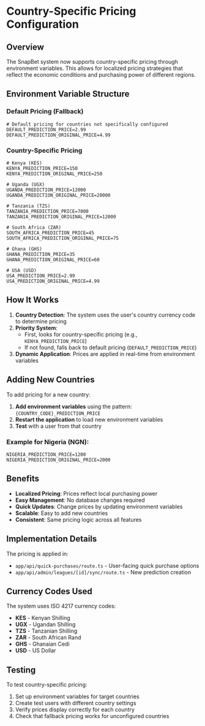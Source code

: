 # Country-Specific Pricing Configuration

## Overview

The SnapBet system now supports country-specific pricing through environment variables. This allows for localized pricing strategies that reflect the economic conditions and purchasing power of different regions.

## Environment Variable Structure

### Default Pricing (Fallback)
```env
# Default pricing for countries not specifically configured
DEFAULT_PREDICTION_PRICE=2.99
DEFAULT_PREDICTION_ORIGINAL_PRICE=4.99
```

### Country-Specific Pricing
```env
# Kenya (KES)
KENYA_PREDICTION_PRICE=150
KENYA_PREDICTION_ORIGINAL_PRICE=250

# Uganda (UGX)
UGANDA_PREDICTION_PRICE=12000
UGANDA_PREDICTION_ORIGINAL_PRICE=20000

# Tanzania (TZS)
TANZANIA_PREDICTION_PRICE=7000
TANZANIA_PREDICTION_ORIGINAL_PRICE=12000

# South Africa (ZAR)
SOUTH_AFRICA_PREDICTION_PRICE=45
SOUTH_AFRICA_PREDICTION_ORIGINAL_PRICE=75

# Ghana (GHS)
GHANA_PREDICTION_PRICE=35
GHANA_PREDICTION_ORIGINAL_PRICE=60

# USA (USD)
USA_PREDICTION_PRICE=2.99
USA_PREDICTION_ORIGINAL_PRICE=4.99
```

## How It Works

1. **Country Detection**: The system uses the user's country currency code to determine pricing
2. **Priority System**: 
   - First, looks for country-specific pricing (e.g., `KENYA_PREDICTION_PRICE`)
   - If not found, falls back to default pricing (`DEFAULT_PREDICTION_PRICE`)
3. **Dynamic Application**: Prices are applied in real-time from environment variables

## Adding New Countries

To add pricing for a new country:

1. **Add environment variables** using the pattern: `{COUNTRY_CODE}_PREDICTION_PRICE`
2. **Restart the application** to load new environment variables
3. **Test** with a user from that country

### Example for Nigeria (NGN):
```env
NIGERIA_PREDICTION_PRICE=1200
NIGERIA_PREDICTION_ORIGINAL_PRICE=2000
```

## Benefits

- **Localized Pricing**: Prices reflect local purchasing power
- **Easy Management**: No database changes required
- **Quick Updates**: Change prices by updating environment variables
- **Scalable**: Easy to add new countries
- **Consistent**: Same pricing logic across all features

## Implementation Details

The pricing is applied in:
- `app/api/quick-purchases/route.ts` - User-facing quick purchase options
- `app/api/admin/leagues/[id]/sync/route.ts` - New prediction creation

## Currency Codes Used

The system uses ISO 4217 currency codes:
- **KES** - Kenyan Shilling
- **UGX** - Ugandan Shilling  
- **TZS** - Tanzanian Shilling
- **ZAR** - South African Rand
- **GHS** - Ghanaian Cedi
- **USD** - US Dollar

## Testing

To test country-specific pricing:
1. Set up environment variables for target countries
2. Create test users with different country settings
3. Verify prices display correctly for each country
4. Check that fallback pricing works for unconfigured countries 